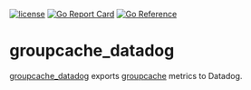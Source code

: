 [![license](http://img.shields.io/badge/license-MIT-blue.svg)](https://github.com/udhos/groupcache_datadog/blob/main/LICENSE)
[![Go Report Card](https://goreportcard.com/badge/github.com/udhos/groupcache_datadog)](https://goreportcard.com/report/github.com/udhos/groupcache_datadog)
[![Go Reference](https://pkg.go.dev/badge/github.com/udhos/groupcache_datadog.svg)](https://pkg.go.dev/github.com/udhos/groupcache_datadog)

# groupcache_datadog

[groupcache_datadog](https://github.com/udhos/groupcache_datadog) exports [groupcache](https://github.com/modernprogram/groupcache) metrics to Datadog.
